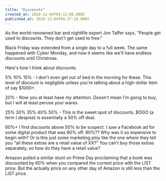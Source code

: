 ```yaml
---
title: "Discounts"
created_at: 2020-12-04T04:12:08.000Z
published_at: 2020-12-04T04:27:16.000Z
---
```

As the world-renowned bar and nightlife expert Jon Taffer says, "People get used to discounts. They don't get used to free."

Black Friday was extended from a single day to a full week. The same happened with Cyber Monday, and now it seems like we'll have endless discounts until Christmas. 

Here's how I think about discounts.

5% 10% 15% - I don't even get out of bed in the morning for these. This level of discount is negligible unless you're talking about a high-dollar item of say $1000+.

20% - Now you at least have my attention. Doesn't mean I'm going to buy, but I will at least peruse your wares.

25% 30% 35% 40% 50% - This is the sweet spot of discounts. BOGO (a term I despise) is essentially a 50% off deal.

60%+ I find discounts above 50% to be suspect. I saw a Facebook ad for some digital product that was 90% off. 90%?? Why was it so expensive to begin with? Or is this just some marketing ploy like the one where they tell you "all these extras are a retail value of XX?" You can't buy those extras separately, so how do they have a retail value? 

Amazon pulled a similar stunt on Prime Day proclaiming that a book was discounted by 60% when you compared the current price with the LIST price. But the actually price on any other day of Amazon is still less than the LIST price.
